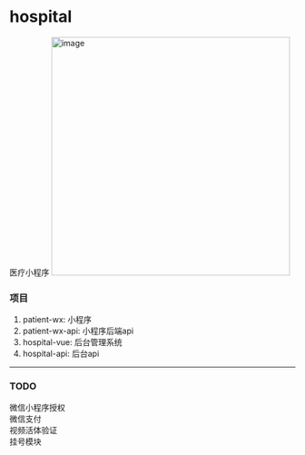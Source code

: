 # hospital
医疗小程序
<img width="420" alt="image" src="https://github.com/YoungBanian/hospital/assets/29306119/601a0019-98fd-44e1-9f91-0bc7adfe04ac">

### 项目
<ol>
  <li>patient-wx: 小程序</li>
  <li>patient-wx-api: 小程序后端api</li>
  <li>hospital-vue: 后台管理系统</li>
  <li>hospital-api: 后台api</li>
</ol>

***
### TODO
<p>
微信小程序授权<br>
微信支付<br>
视频活体验证<br>
挂号模块<br>
</p>
